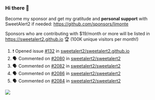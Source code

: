 ### Hi there 👋

Become my sponsor and get my gratitude and **personal support** with SweetAlert2 if needed: https://github.com/sponsors/limonte

Sponsors who are contributing with $19/month or more will be listed in https://sweetalert2.github.io 🏆 (100K unique visitors per month!)

<!--START_SECTION:activity-->
1. ❗️ Opened issue [#132](https://github.com/sweetalert2/sweetalert2.github.io/issues/132) in [sweetalert2/sweetalert2.github.io](https://github.com/sweetalert2/sweetalert2.github.io)
2. 🗣 Commented on [#2080](https://github.com/sweetalert2/sweetalert2/issues/2080) in [sweetalert2/sweetalert2](https://github.com/sweetalert2/sweetalert2)
3. 🗣 Commented on [#2082](https://github.com/sweetalert2/sweetalert2/issues/2082) in [sweetalert2/sweetalert2](https://github.com/sweetalert2/sweetalert2)
4. 🗣 Commented on [#2086](https://github.com/sweetalert2/sweetalert2/issues/2086) in [sweetalert2/sweetalert2](https://github.com/sweetalert2/sweetalert2)
5. 🗣 Commented on [#2084](https://github.com/sweetalert2/sweetalert2/issues/2084) in [sweetalert2/sweetalert2](https://github.com/sweetalert2/sweetalert2)
<!--END_SECTION:activity-->

![](https://github-readme-stats.vercel.app/api?username=limonte&theme=vue&show_icons=true)
